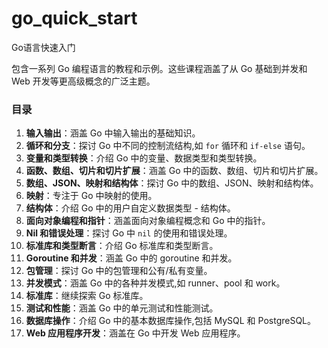 # go_quick_start
Go语言快速入门

包含一系列 Go 编程语言的教程和示例。这些课程涵盖了从 Go 基础到并发和 Web 开发等更高级概念的广泛主题。

### 目录

1. **输入输出**：涵盖 Go 中输入输出的基础知识。
2. **循环和分支**：探讨 Go 中不同的控制流结构,如 `for` 循环和 `if-else` 语句。
3. **变量和类型转换**：介绍 Go 中的变量、数据类型和类型转换。
4. **函数、数组、切片和切片扩展**：涵盖 Go 中的函数、数组、切片和切片扩展。
5. **数组、JSON、映射和结构体**：探讨 Go 中的数组、JSON、映射和结构体。
6. **映射**：专注于 Go 中映射的使用。
7. **结构体**：介绍 Go 中的用户自定义数据类型 - 结构体。
8. **面向对象编程和指针**：涵盖面向对象编程概念和 Go 中的指针。
9. **Nil 和错误处理**：探讨 Go 中 `nil` 的使用和错误处理。
10. **标准库和类型断言**：介绍 Go 标准库和类型断言。
11. **Goroutine 和并发**：涵盖 Go 中的 goroutine 和并发。
12. **包管理**：探讨 Go 中的包管理和公有/私有变量。
13. **并发模式**：涵盖 Go 中的各种并发模式,如 runner、pool 和 work。
14. **标准库**：继续探索 Go 标准库。
15. **测试和性能**：涵盖 Go 中的单元测试和性能测试。
16. **数据库操作**：介绍 Go 中的基本数据库操作,包括 MySQL 和 PostgreSQL。
17. **Web 应用程序开发**：涵盖在 Go 中开发 Web 应用程序。

